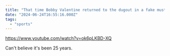```yaml
---
title: "That time Bobby Valentine returned to the dugout in a fake mustache after getting ejected from the game."
date: "2024-06-24T16:55:16.000Z"
tags: 
  - "sports"
---
```


https://www.youtube.com/watch?v=ok6pLKBD-XQ

Can't believe it's been 25 years.
